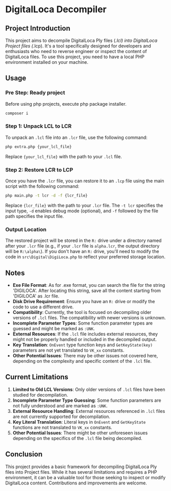 # DigitalLoca Decompiler

## Project Introduction

This project aims to decompile DigitalLoca Ply files (*.lcl) into DigitalLoca Project files (*.lcp). It's a tool specifically designed for developers and enthusiasts who need to reverse engineer or inspect the content of DigitalLoca files. To use this project, you need to have a local PHP environment installed on your machine.

## Usage

### Pre Step: Ready project
Before using php projects, execute php package installer.
```bash
composer i
```

### Step 1: Unpack LCL to LCR

To unpack an `.lcl` file into an `.lcr` file, use the following command:

```bash
php extra.php {your_lcl_file}
```

Replace `{your_lcl_file}` with the path to your `.lcl` file.

### Step 2: Restore LCR to LCP

Once you have the `.lcr` file, you can restore it to an `.lcp` file using the main script with the following command:

```bash
php main.php -t lcr -d -f {lcr_file}
```

Replace `{lcr_file}` with the path to your `.lcr` file. The `-t lcr` specifies the input type, `-d` enables debug mode (optional), and `-f` followed by the file path specifies the input file.

### Output Location

The restored project will be stored in the `R:` drive under a directory named after your `.lcr` file (e.g., if your `.lcr` file is `alpha.lcr`, the output directory will be `R:\alpha\`). If you don't have an `R:` drive, you'll need to modify the code in `src\Digital\DigiLoca.php` to reflect your preferred storage location.

## Notes

- **Exe File Format**: As for .exe format, you can search the file for the string 'DIGILOCA'. After locating this string, save all the content starting from 'DIGILOCA' as .lcr file.
- **Disk Drive Requirement**: Ensure you have an `R:` drive or modify the code to use a different drive.
- **Compatibility**: Currently, the tool is focused on decompiling older versions of `.lcl` files. The compatibility with newer versions is unknown.
- **Incomplete Parameter Types**: Some function parameter types are guessed and might be marked as `:UNK`.
- **External Resources**: If the `.lcl` file includes external resources, they might not be properly handled or included in the decompiled output.
- **Key Translation**: `OnEvent` type function keys and `GetKeyState(key)` parameters are not yet translated to `VK_xx` constants.
- **Other Potential Issues**: There may be other issues not covered here, depending on the complexity and specific content of the `.lcl` file.

## Current Limitations

1. **Limited to Old LCL Versions**: Only older versions of `.lcl` files have been studied for decompilation.
2. **Incomplete Parameter Type Guessing**: Some function parameters are not fully understood and are marked as `:UNK`.
3. **External Resource Handling**: External resources referenced in `.lcl` files are not currently supported for decompilation.
4. **Key Literal Translation**: Literal keys in `OnEvent` and `GetKeyState` functions are not translated to `VK_xx` constants.
5. **Other Potential Issues**: There might be other unforeseen issues depending on the specifics of the `.lcl` file being decompiled.

## Conclusion

This project provides a basic framework for decompiling DigitalLoca Ply files into Project files. While it has several limitations and requires a PHP environment, it can be a valuable tool for those seeking to inspect or modify DigitalLoca content. Contributions and improvements are welcome.
